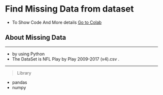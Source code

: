 # Find Missing Data from dataset

* To Show Code And More details  <a href='https://colab.research.google.com/drive/1Gz18WRTz1HuVpDqV2yu6jChO0p8VfMG_?usp=sharing'>Go to Colab</a>



## **About Missing Data**
---

* by using Python
*   The DataSet is <a>NFL Play by Play 2009-2017 (v4).csv</a> .

---


>Library
* pandas
* numpy
